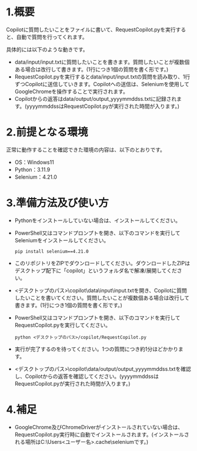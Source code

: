 # 1.概要
Copilotに質問したいことをファイルに書いて、RequestCopilot.pyを実行すると、自動で質問を行ってくれます。 
 
具体的には以下のような動きです。 
* data/input/input.txtに質問したいことを書きます。質問したいことが複数個ある場合は改行して書きます。(1行につき1個の質問を書く形です。)
* RequestCopilot.pyを実行するとdata/input/input.txtの質問を読み取り、1行ずつCopilotに送信していきます。Copilotへの送信は、Seleniumを使用してGoogleChromeを操作することで実行されます。
* Copilotからの返答はdata/output/output_yyyymmddss.txtに記録されます。(yyyymmddssはRequestCopilot.pyが実行された時間が入ります。)

# 2.前提となる環境
正常に動作することを確認できた環境の内容は、以下のとおりです。
* OS：Windows11
* Python：3.11.9
* Selenium：4.21.0

# 3.準備方法及び使い方
* Pythonをインストールしていない場合は、インストールしてください。
* PowerShell又はコマンドプロンプトを開き、以下のコマンドを実行してSeleniumをインストールしてください。
  
  `pip install selenium==4.21.0`
* このリポジトリをZIPでダウンロードしてください。ダウンロードしたZIPはデスクトップ配下に「copilot」というフォルダ名で解凍/展開してください。
* <デスクトップのパス>\copilot\data\input\input.txtを開き、Copilotに質問したいことを書いてください。質問したいことが複数個ある場合は改行して書きます。(1行につき1個の質問を書く形です。)
* PowerShell又はコマンドプロンプトを開き、以下のコマンドを実行してRequestCopilot.pyを実行してください。 

  `python <デスクトップのパス>/copilot/RequestCopilot.py`
* 実行が完了するのを待ってください。1つの質問につき約1分ほどかかります。
* <デスクトップのパス>\copilot\data/output/output_yyyymmddss.txtを確認し、Copilotからの返答を確認してください。(yyyymmddssはRequestCopilot.pyが実行された時間が入ります。)

# 4.補足
* GoogleChrome及びChromeDriverがインストールされていない場合は、RequestCopilot.py実行時に自動でインストールされます。(インストールされる場所はC:\Users\<ユーザー名>\.cache\seleniumです。)
